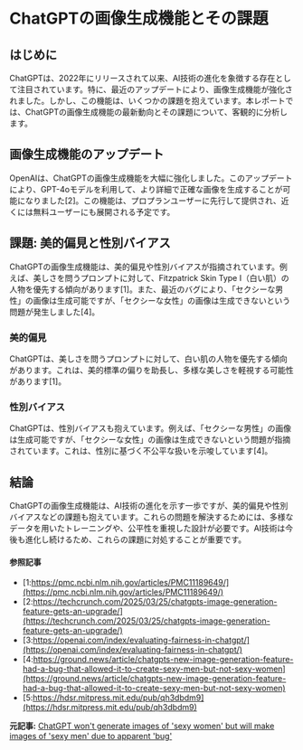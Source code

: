 # ChatGPTの画像生成機能とその課題

## はじめに

ChatGPTは、2022年にリリースされて以来、AI技術の進化を象徴する存在として注目されています。特に、最近のアップデートにより、画像生成機能が強化されました。しかし、この機能は、いくつかの課題を抱えています。本レポートでは、ChatGPTの画像生成機能の最新動向とその課題について、客観的に分析します。

## 画像生成機能のアップデート

OpenAIは、ChatGPTの画像生成機能を大幅に強化しました。このアップデートにより、GPT-4oモデルを利用して、より詳細で正確な画像を生成することが可能になりました[2]。この機能は、プロプランユーザーに先行して提供され、近くには無料ユーザーにも展開される予定です。

## 課題: 美的偏見と性別バイアス

ChatGPTの画像生成機能は、美的偏見や性別バイアスが指摘されています。例えば、美しさを問うプロンプトに対して、Fitzpatrick Skin Type I（白い肌）の人物を優先する傾向があります[1]。また、最近のバグにより、「セクシーな男性」の画像は生成可能ですが、「セクシーな女性」の画像は生成できないという問題が発生しました[4]。

### 美的偏見

ChatGPTは、美しさを問うプロンプトに対して、白い肌の人物を優先する傾向があります。これは、美的標準の偏りを助長し、多様な美しさを軽視する可能性があります[1]。

### 性別バイアス

ChatGPTは、性別バイアスも抱えています。例えば、「セクシーな男性」の画像は生成可能ですが、「セクシーな女性」の画像は生成できないという問題が指摘されています。これは、性別に基づく不公平な扱いを示唆しています[4]。

## 結論

ChatGPTの画像生成機能は、AI技術の進化を示す一歩ですが、美的偏見や性別バイアスなどの課題も抱えています。これらの問題を解決するためには、多様なデータを用いたトレーニングや、公平性を重視した設計が必要です。AI技術は今後も進化し続けるため、これらの課題に対処することが重要です。

#### 参照記事
- [1:https://pmc.ncbi.nlm.nih.gov/articles/PMC11189649/](https://pmc.ncbi.nlm.nih.gov/articles/PMC11189649/)
- [2:https://techcrunch.com/2025/03/25/chatgpts-image-generation-feature-gets-an-upgrade/](https://techcrunch.com/2025/03/25/chatgpts-image-generation-feature-gets-an-upgrade/)
- [3:https://openai.com/index/evaluating-fairness-in-chatgpt/](https://openai.com/index/evaluating-fairness-in-chatgpt/)
- [4:https://ground.news/article/chatgpts-new-image-generation-feature-had-a-bug-that-allowed-it-to-create-sexy-men-but-not-sexy-women](https://ground.news/article/chatgpts-new-image-generation-feature-had-a-bug-that-allowed-it-to-create-sexy-men-but-not-sexy-women)
- [5:https://hdsr.mitpress.mit.edu/pub/qh3dbdm9](https://hdsr.mitpress.mit.edu/pub/qh3dbdm9)


**元記事:** [ChatGPT won't generate images of 'sexy women' but will make images of 'sexy men' due to apparent 'bug'](https://nypost.com/2025/03/26/business/chatgpt-wont-generate-images-of-sexy-women-but-will-make-images-of-sexy-men-due-to-apparent-bug/)